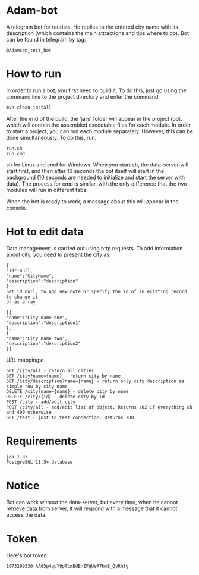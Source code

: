 # Adam-bot
 A telegram bot for tourists. He replies to the entered city name with its description (which contains the main attractions and tips where to go).
Bot can be found in telegram by tag:
```
@Adamson_test_bot
```
 
# How to run
In order to run a bot, you first need to build it. To do this, just go using the command line to the project directory and enter the command:

```maven
mvn clean install
```

After the end of the build, the 'jars' folder will appear in the project root, which will contain the assembled executable files for each module. In order to start a project, you can run each module separately. However, this can be done simultaneously. To do this, run:
```
run.sh
run.cmd 
```
sh for Linux and cmd for Windows. When you start sh, the data-server will start first, and then after 10 seconds the bot itself will start in the background (10 seconds are needed to initialize and start the server with data). The process for cmd is similar, with the only difference that the two modules will run in different tabs.

When the bot is ready to work, a message about this will appear in the console.

# Hot to edit data

Data management is carried out using http requests. To add information about city, you need to present the city as:
```
{
"id":null,
"name":"CityName",
"description":"description"
}
Set id null, to add new note or specify the id of an existing record to change it
or as array

[{
"name":"City name one",
"description":"description1"
},
{
"name":"City name two",
"description":"description2"
}]
```
URL mappings:
```
GET /city/all - return all cities
GET /city?name={name} - return city by name
GET /city/description?name={name} - return only city description as simple row by city name
DELETE /city?name={name} - delete city by name
DELETE /city/{id} - delete city by id
POST /city - add/edit city
POST /city/all - add/edit list of object. Returns 202 if everything ok and 400 otherwise
GET /test - just to test connection. Returns 200.

```
# Requirements
```
jdk 1.8+
PostgreSQL 11.5+ database
```
# Notice

Bot can work without the data-server, but every time, when he cannot retrieve data from server, it will respond with a message that it cannot access the data.


# Token
Here's bot token:
```
1073299330:AAG5p4qoY9pTcmEdEnZFqUeR7hmB_OyRhfg
```
